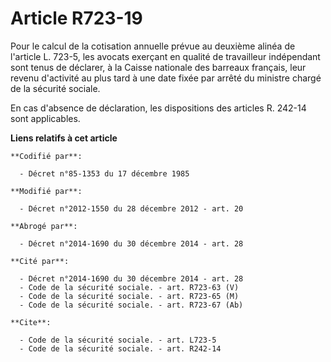 # Article R723-19

Pour le calcul de la cotisation annuelle prévue au deuxième alinéa de l'article L. 723-5, les avocats exerçant en qualité de
travailleur indépendant sont tenus de déclarer, à la Caisse nationale des barreaux français, leur revenu d'activité au plus
tard à une date fixée par arrêté du ministre chargé de la sécurité sociale. 

En cas d'absence de déclaration, les dispositions des articles R. 242-14 sont applicables.

**Liens relatifs à cet article**

	**Codifié par**:

	  - Décret n°85-1353 du 17 décembre 1985

	**Modifié par**:

	  - Décret n°2012-1550 du 28 décembre 2012 - art. 20

	**Abrogé par**:

	  - Décret n°2014-1690 du 30 décembre 2014 - art. 28

	**Cité par**:

	  - Décret n°2014-1690 du 30 décembre 2014 - art. 28
	  - Code de la sécurité sociale. - art. R723-63 (V)
	  - Code de la sécurité sociale. - art. R723-65 (M)
	  - Code de la sécurité sociale. - art. R723-67 (Ab)

	**Cite**:

	  - Code de la sécurité sociale. - art. L723-5
	  - Code de la sécurité sociale. - art. R242-14
